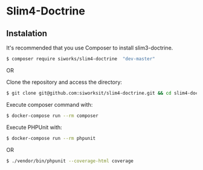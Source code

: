 # Slim4-Doctrine
## Instalation

It's recommended that you use Composer to install slim3-doctrine.
```sh
$ composer require siworks/slim4-doctrine  "dev-master"
```

OR

Clone the repository and access the directory:
```sh
$ git clone git@github.com:siworksit/slim4-doctrine.git && cd slim4-doctrine
```

Execute composer command with:
```sh
$ docker-compose run --rm composer
```

Execute PHPUnit with:
```sh
$ docker-compose run --rm phpunit
```

OR

```sh
$ ./vendor/bin/phpunit --coverage-html coverage
```
